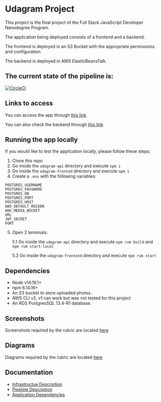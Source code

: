 # Udagram Project

This project is the final project of the Full Stack JavaScript Developer Nanodegree Program.

The application being deployed consists of a frontend and a backend.

The frontend is deployed in an S3 Bucket with the appropriate permissions and configuration.

The backend is deployed in AWS ElasticBeansTalk.

## The current state of the pipeline is:

[![CircleCI](https://circleci.com/gh/frivas/final-project-udacity/tree/main.svg?style=svg)](https://circleci.com/gh/frivas/final-project-udacity/tree/main)

## Links to access

You can access the app through [this link](http://udagram-final-project.s3-website-eu-west-1.amazonaws.com)

You can also check the backend through [this link](http://udagramapi-env.eba-7tzfchpa.eu-west-1.elasticbeanstalk.com)

## Running the app locally

If you would like to test the application locally, please follow these steps:

1. Clone this repo
2. Go inside the `udagram-api` directory and execute `npm i`
3. Go inside the `udagram-fronted` directory and execute `npm i`
4. Create a `.env` with the following variables:

```
POSTGRES_USERNAME
POSTGRES_PASSWORD
POSTGRES_DB
POSTGRES_PORT
POSTGRES_HOST
AWS_DEFAULT_REGION
AWS_MEDIA_BUCKET
URL
JWT_SECRET
PORT
```

5. Open 2 terminals:

    5.1 Go inside the `udagram-api` directory and execute `npm rum build` and `npm rum start:local`

    5.2 Go inside the `udagram-frontend` directory and execute `npm rum start`

## Dependencies

-   Node v14.19.1+
-   npm 6.14.16+
-   An S3 bucket to store uploaded photos..
-   AWS CLI v2, v1 can work but was not tested for this project
-   An RDS PostgresSQL 13.4-R1 database.

## Screenshots

Screenshots required by the rubric are located [here](screenshots)

## Diagrams

Diagrams required by the rubric are located [here](documentation)

## Documentation

-   [Infrastructue Description](blob/main/documents/InfrastructureDescription.pdf)
-   [Pipeline Description](blob/main/documents/PipelineDescription.pdf)
-   [Application Dependencies](blob/main/documents/ApplicationDependencies.pdf)

